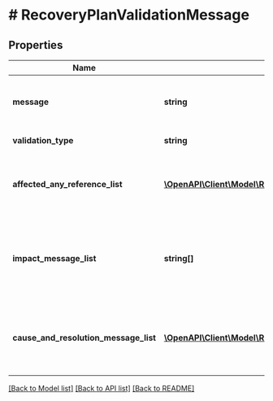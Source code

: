 # # RecoveryPlanValidationMessage

## Properties

Name | Type | Description | Notes
------------ | ------------- | ------------- | -------------
**message** | **string** | Message describing validation error or warning. |
**validation_type** | **string** | Type of validation. |
**affected_any_reference_list** | [**\OpenAPI\Client\Model\Reference[]**](Reference.md) | List of affected entities for this validation message. | [optional]
**impact_message_list** | **string[]** | Impact of the validation message on the Recovery Plan actions. | [optional]
**cause_and_resolution_message_list** | [**\OpenAPI\Client\Model\RecoveryPlanValidationMessageCauseAndResolutionMessageListInner[]**](RecoveryPlanValidationMessageCauseAndResolutionMessageListInner.md) | List of causes and resolutions for the validation warning or error. | [optional]

[[Back to Model list]](../../README.md#models) [[Back to API list]](../../README.md#endpoints) [[Back to README]](../../README.md)
